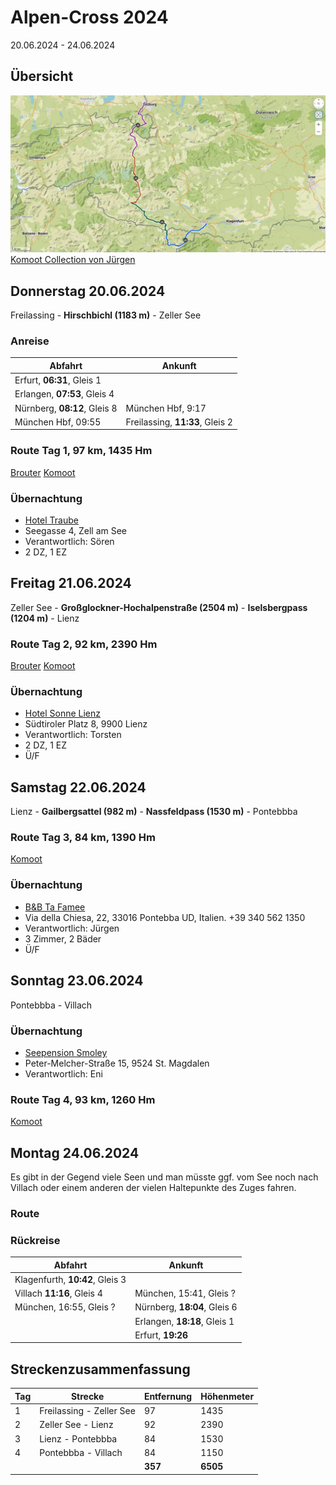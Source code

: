 # Alpen-Cross 2024

20.06.2024 - 24.06.2024

## Übersicht

![Übersichtskarte](alpenx-2024-gesamt.jpg)
[Komoot Collection von Jürgen](https://www.komoot.com/de-de/collection/2814665/-24-gk-rr)

## Donnerstag 20.06.2024

Freilassing - **Hirschbichl (1183 m)** - Zeller See

### Anreise

| Abfahrt | Ankunft |
| ------- | ------- |
| Erfurt, **06:31**, Gleis 1 | |
| Erlangen, **07:53**, Gleis 4 | |
| Nürnberg, **08:12**, Gleis 8 | München Hbf, 9:17 |
| München Hbf, 09:55 | Freilassing, **11:33**, Gleis 2 |

### Route Tag 1, 97 km, 1435 Hm
[Brouter](http://brouter.de/brouter-web/#map=14/47.3976/12.8514/osm-mapnik-german_style&lonlats=12.977192,47.836234;12.901812,47.753218;12.879581,47.729771;12.874904,47.723736;12.874593,47.718128;12.89796,47.720127;12.901329,47.719275;13.001171,47.629899;12.770834,47.50594;12.847738,47.427114;12.853832,47.397649;12.815552,47.315436)
[Komoot](https://www.komoot.com/de-de/tour/1627508399)

### Übernachtung
* [Hotel Traube](https://hotel-traube.name)
* Seegasse 4, Zell am See
* Verantwortlich: Sören
* 2 DZ, 1 EZ

## Freitag 21.06.2024

Zeller See - **Großglockner-Hochalpenstraße (2504 m)** - **Iselsbergpass (1204 m)** - Lienz

### Route Tag 2, 92 km, 2390 Hm

[Brouter](http://brouter.de/brouter-web/#map=9/47.0675/12.7414/osm-mapnik-german_style&lonlats=12.816195,47.32635;12.768259,46.829605&profile=fastbike)
[Komoot](https://www.komoot.com/de-de/tour/1627521004)

### Übernachtung
* [Hotel Sonne Lienz](https://www.booking.com/hotel/at/best-western-sonne.de.html)
* Südtiroler Platz 8, 9900 Lienz
* Verantwortlich: Torsten
* 2 DZ, 1 EZ
* Ü/F

## Samstag 22.06.2024

Lienz - **Gailbergsattel (982 m)** - **Nassfeldpass (1530 m)** - Pontebbba

### Route Tag 3, 84 km, 1390 Hm

[Komoot](https://www.komoot.com/de-de/tour/1629402087)  

### Übernachtung
* [B&B Ta Famee](https://www.google.com/maps/place/B%26B+Ta+Famee/@46.5079807,13.3058911,17z/data=!3m1!4b1!4m9!3m8!1s0x477a11dc6a673001:0x7c449c3b1c3f0a05!5m2!4m1!1i2!8m2!3d46.507977!4d13.308466!16s%2Fg%2F11g__mlsm?entry=ttu)
* Via della Chiesa, 22, 33016 Pontebba UD, Italien.  +39 340 562 1350
* Verantwortlich: Jürgen
* 3 Zimmer, 2 Bäder
* Ü/F

## Sonntag 23.06.2024

Pontebbba - Villach

### Übernachtung
* [Seepension Smoley](https://www.smoley.at)
* Peter-Melcher-Straße 15, 9524 St. Magdalen
* Verantwortlich: Eni

### Route Tag 4, 93 km, 1260 Hm

[Komoot](https://www.komoot.com/de-de/tour/1629442134)

## Montag 24.06.2024

Es gibt in der Gegend viele Seen und man müsste ggf. vom See noch nach Villach oder einem anderen der vielen Haltepunkte des Zuges fahren.

### Route

### Rückreise

| Abfahrt | Ankunft |
| ------- | ------- |
| Klagenfurth, **10:42**, Gleis 3 
| Villach **11:16**, Gleis 4 | München, 15:41, Gleis ? |
| München, 16:55, Gleis ? | Nürnberg, **18:04**, Gleis 6 |
| | Erlangen, **18:18**, Gleis 1 |
| | Erfurt, **19:26** |

## Streckenzusammenfassung

| Tag | Strecke                  | Entfernung | Höhenmeter |
| --- | ------------------------ | ---------- | ---------- |
| 1   | Freilassing - Zeller See | 97         | 1435       |
| 2   | Zeller See - Lienz       | 92         | 2390       |
| 3   | Lienz - Pontebbba        | 84         | 1530       |
| 4   | Pontebbba - Villach      | 84         | 1150       |
|     |                          | **357**    | **6505**   |
